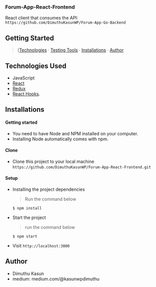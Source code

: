 
### Forum-App-React-Frontend 


React client that consumes the API: `https://github.com/DimuthuKasunWP/Forum-App-Go-Backend`

## Getting Started

> [[Technologies](#technologies-used) &middot; [Testing Tools](#testing-tools) &middot; [Installations](#installations)  &middot; [Author](#author)


## Technologies Used

- JavaScript
- [React](https://reactjs.org)
- [Redux](https://redux.js.org)
- [React Hooks](https://reactjs.org/docs/hooks-intro.html).


## Installations

#### Getting started

- You need to have Node and NPM installed on your computer.
- Installing Node automatically comes with npm.

#### Clone

- Clone this project to your local machine `https://github.com/DimuthuKasunWP/Forum-App-React-Frontend.git`

#### Setup

- Installing the project dependencies
  > Run the command below
  ```shell
  $ npm install
  ```
- Start the project
  > run the command below
  ```shell
  $ npm start
  ```
- Visit `http://localhost:3000` 



## Author

- Dimuthu Kasun
- medium: medium.com/@kasunwpdimuthu 
